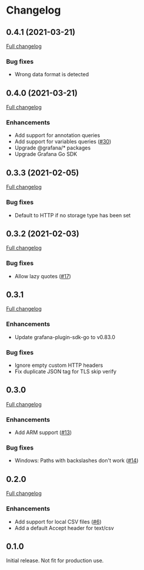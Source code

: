 # Changelog

## 0.4.1 (2021-03-21)

[Full changelog](https://github.com/marcusolsson/grafana-csv-datasource/compare/v0.4.0...v0.4.1)

### Bug fixes

- Wrong data format is detected

## 0.4.0 (2021-03-21)

[Full changelog](https://github.com/marcusolsson/grafana-csv-datasource/compare/v0.3.3...v0.4.0)

### Enhancements

- Add support for annotation queries
- Add support for variables queries ([#30](https://github.com/marcusolsson/grafana-csv-datasource/issues/30))
- Upgrade @grafana/* packages
- Upgrade Grafana Go SDK

## 0.3.3 (2021-02-05)

[Full changelog](https://github.com/marcusolsson/grafana-csv-datasource/compare/v0.3.2...v0.3.3)

### Bug fixes

- Default to HTTP if no storage type has been set

## 0.3.2 (2021-02-03)

[Full changelog](https://github.com/marcusolsson/grafana-csv-datasource/compare/v0.3.1...v0.3.2)

### Bug fixes

- Allow lazy quotes ([#17](https://github.com/marcusolsson/grafana-csv-datasource/issues/17))

## 0.3.1

[Full changelog](https://github.com/marcusolsson/grafana-csv-datasource/compare/v0.3.0...v0.3.1)

### Enhancements

- Update grafana-plugin-sdk-go to v0.83.0

### Bug fixes

- Ignore empty custom HTTP headers
- Fix duplicate JSON tag for TLS skip verify

## 0.3.0

[Full changelog](https://github.com/marcusolsson/grafana-csv-datasource/compare/v0.2.0...v0.3.0)

### Enhancements

- Add ARM support ([#13](https://github.com/marcusolsson/grafana-csv-datasource/issues/13))

### Bug fixes

- Windows: Paths with backslashes don't work ([#14](https://github.com/marcusolsson/grafana-csv-datasource/issues/14))

## 0.2.0

[Full changelog](https://github.com/marcusolsson/grafana-csv-datasource/compare/v0.1.0...v0.2.0)

### Enhancements

- Add support for local CSV files ([#6](https://github.com/marcusolsson/grafana-csv-datasource/issues/6))
- Add a default Accept header for text/csv

## 0.1.0

Initial release. Not fit for production use.
